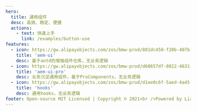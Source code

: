 ```yaml
---
hero:
  title: 通用组件
  desc: 高效、稳定、便捷
  actions:
    - text: 快速上手
      link: /examples/button-use
features:
  - icon: https://gw.alipayobjects.com/zos/bmw-prod/881dc458-f20b-407b-947a-95104b5ec82b/k79dm8ih_w144_h144.png
    title: 'aem-ui'
    desc: 基于antd的增强组件仓库，无业务逻辑
  - icon: https://gw.alipayobjects.com/zos/bmw-prod/d60657df-0822-4631-9d7c-e7a869c2f21c/k79dmz3q_w126_h126.png
    title: 'aem-ui-pro'
    desc: 业务沉淀通用组件，基于ProComponents，无业务逻辑
  - icon: https://gw.alipayobjects.com/zos/bmw-prod/d1ee0c6f-5aed-4a45-a507-339a4bfe076c/k7bjsocq_w144_h144.png
    title: 'hooks'
    desc: 通用hooks，无业务逻辑
footer: Open-source MIT Licensed | Copyright © 2021<br />Powered by Liang.Wang
---
```

